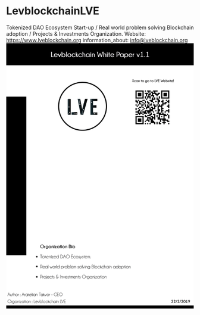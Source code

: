 # LevblockchainLVE
Tokenized DAO Ecosystem Start-up / Real world problem solving Blockchain adoption / Projects &amp; Investments Organization.
Website: https://www.lveblockchain.org
information_about: info@lveblockchain.org
![alt](https://github.com/LevblockchainLVE/LevblockchainLVE/blob/master/v%201.1%2010%20Mar%202019-01.png)

